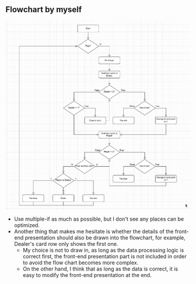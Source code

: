 ## **Flowchart by myself**

![alt](pic/01.jpg)

- Use multiple-if as much as possible, but I don't see any places can be optimized.
- Another thing that makes me hesitate is whether the details of the front-end presentation should also be drawn into the flowchart, for example, Dealer's card row only shows the first one.
  - My choice is not to draw in, as long as the data processing logic is correct first, the front-end presentation part is not included in order to avoid the flow chart becomes more complex.
  - On the other hand, I think that as long as the data is correct, it is easy to modify the front-end presentation at the end.

